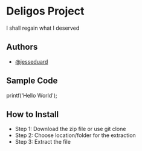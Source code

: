 # Deligos Project
I shall regain what I deserved
## Authors
* [@jesseduard](https://github.com/jesseduard/ipt101b_deligos.git)
## Sample Code
printf('Hello World');
## How to Install
* Step 1: Download the zip file or use git clone
* Step 2: Choose location/folder for the extraction
* Step 3: Extract the file